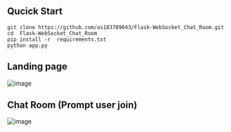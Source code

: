 ## Qucick Start

```
git clone https://github.com/as183789043/Flask-WebSocket_Chat_Room.git
cd  Flask-WebSocket_Chat_Room
pip install -r  requirements.txt
python app.py
```

## Landing page
![image](https://github.com/as183789043/Flask-WebSocket_Chat_Room/assets/56618553/15327137-60d9-45e3-937b-9f9acbaeb4e5)


## Chat Room (Prompt user join)
![image](https://github.com/as183789043/Flask-WebSocket_Chat_Room/assets/56618553/15508d73-af9d-4807-a09c-e4e1e40b23af)

